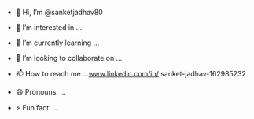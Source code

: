 - 👋 Hi, I’m @sanketjadhav80
- 👀 I’m interested in ...
- 🌱 I’m currently learning ...
- 💞️ I’m looking to collaborate on ...
- 📫 How to reach me ...www.linkedin.com/in/
sanket-jadhav-162985232


- 😄 Pronouns: ...
- ⚡ Fun fact: ...

<!---
sanketjadhav80/sanketjadhav80 is a ✨ special ✨ repository because its `README.md` (this file) appears on your GitHub profile.
You can click the Preview link to take a look at your changes.
--->
